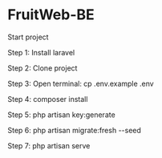 # FruitWeb-BE
Start project

Step 1: Install laravel

Step 2: Clone project

Step 3: Open terminal: cp .env.example .env

Step 4: composer install

Step 5: php artisan key:generate

Step 6: php artisan migrate:fresh --seed

Step 7: php artisan serve
